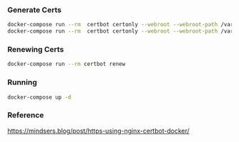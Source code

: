 ### Generate Certs
```bash
docker-compose run --rm  certbot certonly --webroot --webroot-path /var/www/certbot/ --dry-run -d pipigendut.tech
docker-compose run --rm  certbot certonly --webroot --webroot-path /var/www/certbot/ -d pipigendut.tech
```

### Renewing Certs
```bash
docker-compose run --rm certbot renew
```

### Running
```bash
docker-compose up -d
```

### Reference
https://mindsers.blog/post/https-using-nginx-certbot-docker/
